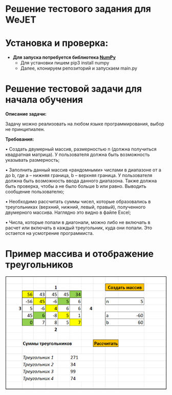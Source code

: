 # **Решение тестового задания для WeJET**

# Установка и проверка:

* **Для запуска потребуется библиотека [NumPy](https://numpy.org/)** 
  * Для установки пишем pip3 install numpy
  * Далее, клонируем репозиторий и запускаем main.py

# Решение тестовой задачи для начала обучения

**Описание задачи:** 

Задачу можно реализовать на любом языке программирования, выбор не принципиален.

**Требования:**

•	Создать двумерный массив, размерностью n (должна получиться квадратная матрица). У пользователя должна быть возможность указывать размерность;

•	Заполнить данный массив «рандомными» числами в диапазоне от a до b, где a – нижняя граница, b – верхняя граница. У пользователя должна быть возможность ввода данного диапазона. Также должна быть проверка, чтобы a не было больше b или равно. Выводить сообщение пользователю;

•	Необходимо рассчитать суммы чисел, которые образовались в треугольниках (верхний, нижний, левый, правый), полученного двумерного массива. Наглядно это видно в файле Excel; 

•	Числа, которые попали в диагонали, можно либо не включать в расчет или включать в каждый треугольник, куда они попали. Это остается на усмотрение программиста.

# Пример массива и отображение треугольников
![](Task_and_Description/picture.png)

